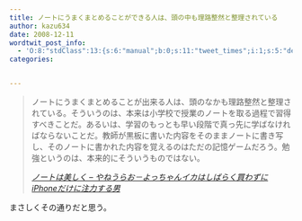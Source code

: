 ```yaml
---
title: ノートにうまくまとめることができる人は、頭の中も理路整然と整理されている
author: kazu634
date: 2008-12-11
wordtwit_post_info:
  - 'O:8:"stdClass":13:{s:6:"manual";b:0;s:11:"tweet_times";i:1;s:5:"delay";i:0;s:7:"enabled";i:1;s:10:"separation";s:2:"60";s:7:"version";s:3:"3.7";s:14:"tweet_template";b:0;s:6:"status";i:2;s:6:"result";a:0:{}s:13:"tweet_counter";i:2;s:13:"tweet_log_ids";a:1:{i:0;i:4433;}s:9:"hash_tags";a:0:{}s:8:"accounts";a:1:{i:0;s:7:"kazu634";}}'
categories:


---
```

<div class="section">
<blockquote title="ノートは美しく - やねうらお－よっちゃんイカはしばらく買わずにiPhoneだけに注力する男" cite="http://d.hatena.ne.jp/yaneurao/20081210#p1">
<p>
      ノートにうまくまとめることが出来る人は、頭のなかも理路整然と整理されている。そういうのは、本来は小学校で授業のノートを取る過程で習得すべきことだ。あるいは、学習のもっとも早い段階で真っ先に学ばなければならないことだ。教師が黒板に書いた内容をそのままノートに書き写し、そのノートに書かれた内容を覚えるのはただの記憶ゲームだろう。勉強というのは、本来的にそういうものではない。
</p>
    
<p>
<cite><a href="http://d.hatena.ne.jp/yaneurao/20081210#p1" onclick="__gaTracker('send', 'event', 'outbound-article', 'http://d.hatena.ne.jp/yaneurao/20081210#p1', 'ノートは美しく &#8211; やねうらお－よっちゃんイカはしばらく買わずにiPhoneだけに注力する男');" target="_blank">ノートは美しく &#8211; やねうらお－よっちゃんイカはしばらく買わずにiPhoneだけに注力する男</a></cite>
</p>
</blockquote>
  
<p>
    まさしくその通りだと思う。
</p>
</div>
